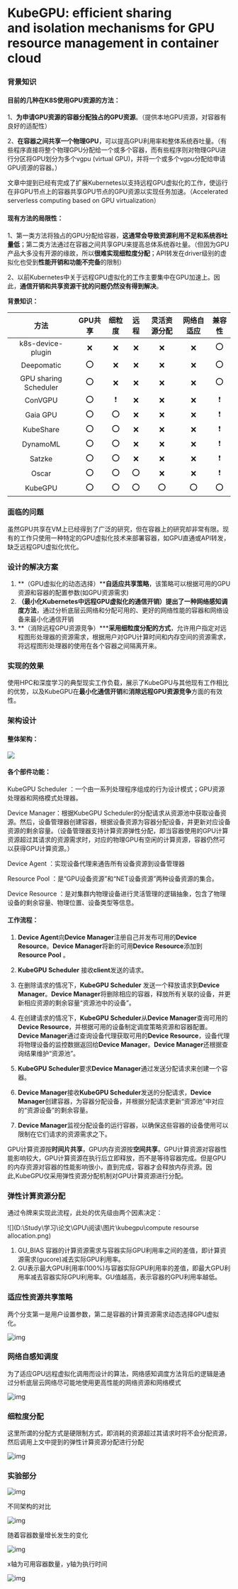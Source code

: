 # **KubeGPU: efficient sharing and isolation mechanisms for GPU resource management in container cloud**

### 背景知识

#### **目前的几种在K8S使用GPU资源的方法：**

1、**为申请GPU资源的容器分配独占的GPU资源**。（提供本地GPU资源，对容器有良好的适配性）

2、**在容器之间共享一个物理GPU**，可以提高GPU利用率和整体系统吞吐量。（有些程序直接将整个物理GPU分配给一个或多个容器，而有些程序则对物理GPU进行分区将GPU划分为多个vgpu (virtual GPU)，并将一个或多个vgpu分配给申请GPU资源的容器。）

文章中提到已经有完成了扩展Kubernetes以支持远程GPU虚拟化的工作，使运行在非GPU节点上的容器共享GPU节点的GPU资源以实现任务加速。（Accelerated serverless computing based on GPU virtualization）

#### **现有方法的局限性：**

1、第一类方法将独占的GPU分配给容器，**这通常会导致资源利用不足和系统吞吐量低**；第二类方法通过在容器之间共享GPU来提高总体系统吞吐量。（但因为GPU产品大多没有开源的缘故，所以**很难实现细粒度分配**；API转发在driver级别的虚拟化也受到**性能开销和功能不完备**的限制）

2、以前Kubernetes中关于远程GPU虚拟化的工作主要集中在GPU加速上。因此，**通信开销和共享资源干扰的问题仍然没有得到解决**。

**背景知识：**

|          方法           | GPU共享 | 细粒度  |  远程  | 灵活资源分配 | 网络自适应 | 兼容性  |
| :-------------------: | :---: | :--: | :--: | :----: | :---: | :--: |
|   k8s-device-plugin   |   ❌   |  ❌   |  ❌   |   ❌    |   ❌   |  ⭕   |
|      Deepomatic       |   ⭕   |  ❌   |  ❌   |   ❌    |   ❌   |  ⭕   |
| GPU sharing Scheduler |   ⭕   |  ❌   |  ❌   |   ❌    |   ❌   |  ⭕   |
|        ConVGPU        |   ⭕   |  ❗   |  ❌   |   ❌    |   ❌   |  ❗   |
|       Gaia GPU        |   ⭕   |  ⭕   |  ❌   |   ❌    |   ❌   |  ❗   |
|       KubeShare       |   ⭕   |  ⭕   |  ❌   |   ❌    |   ❌   |  ❗   |
|       DynamoML        |   ⭕   |  ⭕   |  ❌   |   ❌    |   ❌   |  ❗   |
|        Satzke         |   ⭕   |  ⭕   |  ❌   |   ❌    |   ❌   |  ❗   |
|         Oscar         |   ⭕   |  ⭕   |  ⭕   |   ❌    |   ❌   |  ❗   |
|        KubeGPU        |   ⭕   |  ⭕   |  ⭕   |   ⭕    |   ⭕   |  ⭕   |

### 面临的问题

​	虽然GPU共享在VM上已经得到了广泛的研究，但在容器上的研究却非常有限。现有的工作只使用一种特定的GPU虚拟化技术来部署容器，如GPU直通或API转发，缺乏远程GPU虚拟化优化。

### 设计的解决方案

1. **（GPU虚拟化的动态选择）******自适应共享策略****，该策略可以根据可用的GPU资源和容器的配置参数(如GPU资源需求)
2. **（最小化Kubernetes中远程GPU虚拟化的通信开销）**提出了一种**网络感知调度方法**，通过分析底层云网络和分配可用的、更好的网络性能的容器和网络设备来最小化通信开销
3. **（消除远程GPU资源竞争）*****采用细粒度分配的方式**，允许用户指定对远程图形处理器的资源需求，根据用户对GPU计算时间和内存空间的资源需求，将远程图形处理器的使用在各个容器之间隔离开来。

### **实现的效果**

使用HPC和深度学习的典型现实工作负载，展示了KubeGPU与其他现有工作相比的优势，以及KubeGPU在**最小化通信开销**和**消除远程GPU资源竞争**方面的有效性。



### 架构设计

#### 整体架构：

![](D:\Study\学习\论文\GPU\阅读\图片\kubegpu\架构图.png)

#### 各个部件功能：

KubeGPU Scheduler ：一个由一系列处理程序组成的行为设计模式；GPU资源处理器和网络模式处理器。

Device Manager：根据KubeGPU Scheduler的分配请求从资源池中获取设备资源。然后，设备管理器创建容器，根据设备资源为容器分配设备，并更新对应设备资源的剩余容量。（设备管理器支持计算资源弹性分配，即当容器使用的GPU计算资源超过其请求的资源需求时，对应的物理GPU有空闲的计算资源，容器仍然可以获得GPU计算资源。）

Device Agent ：实现设备代理来通告所有设备资源到设备管理器

Resource Pool ：是“GPU设备资源”和“NET设备资源”两种设备资源的集合。

Device Resource ：是对集群内物理设备进行灵活管理的逻辑抽象，包含了物理设备的剩余容量、物理位置、设备类型等信息。

#### 工作流程：

1. **Device Agent**向**Device Manager**注册自己并发布可用的**Device Resource**。**Device Manager**将新的可用**Device Resource**添加到**Resource Pool** 。


2. **KubeGPU Scheduler** 接收**client**发送的请求。
3. 在删除请求的情况下，**KubeGPU Scheduler** 发送一个释放请求到**Device Manager**。**Device Manager**将删除相应的容器，释放所有关联的设备，并更新相应资源的剩余容量“资源池中的设备”。


4. 在创建请求的情况下，**KubeGPU Scheduler**从**Device Manager**查询可用的**Device Resource**，并根据可用的设备制定调度策略资源和容器配置。**Device Manager**通过查询设备代理获取可用的**Device Resource**，设备代理将物理设备的监控数据返回给**Device Manager**。**Device Manager**还根据查询结果维护“资源池”。


5. **KubeGPU Scheduler**要求**Device Manager**通过发送分配请求来创建一个容器。
6. **Device Manager**接收**KubeGPU Scheduler**发送的分配请求，**Device Manager**创建容器，为容器分配设备，并根据分配请求更新“资源池”中对应的“资源设备”的剩余容量。


7. **Device Manager**监视分配设备的运行容器，以确保这些容器的设备使用可以限制在它们请求的资源需求之下。

​    GPU计算资源按**时间片共享**，GPU内存资源按**空间共享**。GPU计算资源对容器性能影响较大，GPU计算资源在执行后立即释放，而不是等待容器完成。但是GPU的内存资源对容器的性能影响很小，直到完成，容器才会释放内存资源。因此,KubeGPU仅采用弹性资源分配机制对GPU计算资源进行分配。

### 弹性计算资源分配

通过令牌来实现此流程，此处的优先级由两个因素决定：

![](D:\Study\学习\论文\GPU\阅读\图片\kubegpu\compute resourse allocation.png)

1. GU_BIAS 容器的计算资源需求与容器实际GPU利用率之间的差值，即计算资源需求(gucore)减去实际GPU利用率。
2. GU表示最大GPU利用率(100%)与容器实际GPU利用率的差值，即最大GPU利用率减去容器实际GPU利用率。GU值越高，表示容器的GPU利用率越低。


### 适应性资源共享策略

两个分支第一是用户设置参数，第二是容器的计算资源需求动态选择GPU虚拟化。

![img](https://api2.mubu.com/v3/document_image/2cf1c4c6-4a1c-4bb5-bc21-e00f4861b86e-15661181.jpg)

### 网络自感知调度

为了适应GPU远程虚拟化调用而设计的算法，网络感知调度方法背后的逻辑是通过分析底层云网络尽可能地使用更高性能的网络资源和网络模式

![img](https://api2.mubu.com/v3/document_image/f68d6735-cff3-4d81-96d9-70f715cec833-15661181.jpg)

### 细粒度分配

这里所谓的分配方式是硬限制方式，即消耗的资源超过其请求时将不会分配资源，然后调用上文中提到的弹性计算资源分配进行分配

![img](https://api2.mubu.com/v3/document_image/5840b00a-f811-4566-b4d7-17b63bfbbddd-15661181.jpg)

### 实验部分

![img](https://api2.mubu.com/v3/document_image/630470cd-d68f-44d8-8d64-80d8119985a7-15661181.jpg)

不同架构的对比

![img](https://api2.mubu.com/v3/document_image/52048b77-2df4-464d-83bc-f42425fbfbd8-15661181.jpg)

随着容器数量增长发生的变化

![img](https://api2.mubu.com/v3/document_image/90f6ac58-d3ef-4b40-b137-92c88db7adce-15661181.jpg)

x轴为可用容器数量，y轴为执行时间

![img](https://api2.mubu.com/v3/document_image/67092a16-4d3d-414a-9e15-53a160157fb6-15661181.jpg)